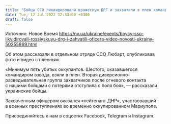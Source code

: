 ```yaml
---
title: "Бойцы ССО ликвидировали вражескую ДРГ и захватили в плен командира взвода — видео"
date: Tue, 12 Jul 2022 12:33:00 +0300
draft: false
---
```

Источник: Новое Время https://nv.ua/ukraine/events/boycy-sso-likvidirovali-rossiyskuyu-drg-i-zahvatili-oficera-video-novosti-ukrainy-50255869.html


Об этом рассказали в отдельном отряде ССО Любарт, опубликовав фото и видео с пленным.

«Минимум пять убитых оккупантов. Шестого, оказавшегося командиром взвода, взяли в плен. Вторая диверсионно-разведывательная группа захватчиков после огневого контакта с нашими бойцами с потерями отступила с поля боя», — рассказали украинские бойцы.

Захваченным офицером оказался «лейтенант ДНР», участвовавший в военных преступлениях во временно оккупированном Мариуполе.

Присоединяйтесь к нам в соцсетях Facebook, Telegram и Instagram.
